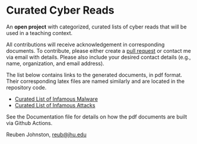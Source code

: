 # Curated Cyber Reads
An **open project** with categorized, curated lists of cyber reads that will be used in a teaching context.

All contributions will receive acknowledgement in corresponding documents.  To contribute, please either create a [pull request](https://docs.github.com/en/pull-requests/collaborating-with-pull-requests/proposing-changes-to-your-work-with-pull-requests/creating-a-pull-request#creating-the-pull-request) or contact me via email with details.  Please also include your desired contact details (e.g., name, organization, and email address).

The list below contains links to the generated documents, in pdf format.  Their corresponding latex files are named similarly and are located in the repository code.  
* [Curated List of Infamous Malware](https://github.com/reubenajohnston/CuratedCyberReads/releases/download/v1.1/curated_list_of_infamous_malware_reuben_johnston.pdf)
* [Curated List of Infamous Attacks](https://github.com/reubenajohnston/CuratedCyberReads/releases/download/v1.1/curated_list_of_infamous_attacks_reuben_johnston.pdf)

See the Documentation file for details on how 
the pdf documents are built via Github Actions.  

Reuben Johnston, reub@jhu.edu

